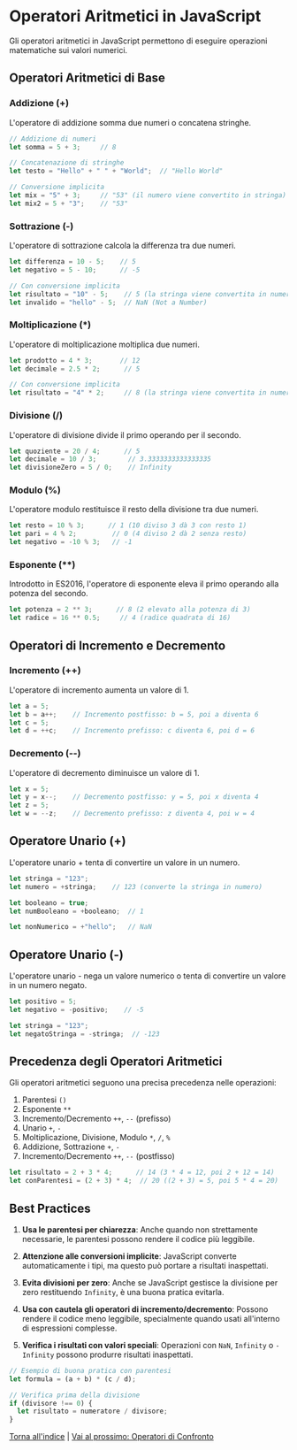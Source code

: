 # Operatori Aritmetici in JavaScript

Gli operatori aritmetici in JavaScript permettono di eseguire operazioni matematiche sui valori numerici.

## Operatori Aritmetici di Base

### Addizione (+)

L'operatore di addizione somma due numeri o concatena stringhe.

```javascript
// Addizione di numeri
let somma = 5 + 3;     // 8

// Concatenazione di stringhe
let testo = "Hello" + " " + "World";  // "Hello World"

// Conversione implicita
let mix = "5" + 3;     // "53" (il numero viene convertito in stringa)
let mix2 = 5 + "3";    // "53"
```

### Sottrazione (-)

L'operatore di sottrazione calcola la differenza tra due numeri.

```javascript
let differenza = 10 - 5;    // 5
let negativo = 5 - 10;      // -5

// Con conversione implicita
let risultato = "10" - 5;    // 5 (la stringa viene convertita in numero)
let invalido = "hello" - 5;  // NaN (Not a Number)
```

### Moltiplicazione (*)

L'operatore di moltiplicazione moltiplica due numeri.

```javascript
let prodotto = 4 * 3;       // 12
let decimale = 2.5 * 2;      // 5

// Con conversione implicita
let risultato = "4" * 2;     // 8 (la stringa viene convertita in numero)
```

### Divisione (/)

L'operatore di divisione divide il primo operando per il secondo.

```javascript
let quoziente = 20 / 4;      // 5
let decimale = 10 / 3;        // 3.3333333333333335
let divisioneZero = 5 / 0;    // Infinity
```

### Modulo (%)

L'operatore modulo restituisce il resto della divisione tra due numeri.

```javascript
let resto = 10 % 3;      // 1 (10 diviso 3 dà 3 con resto 1)
let pari = 4 % 2;         // 0 (4 diviso 2 dà 2 senza resto)
let negativo = -10 % 3;   // -1
```

### Esponente (**)

Introdotto in ES2016, l'operatore di esponente eleva il primo operando alla potenza del secondo.

```javascript
let potenza = 2 ** 3;      // 8 (2 elevato alla potenza di 3)
let radice = 16 ** 0.5;     // 4 (radice quadrata di 16)
```

## Operatori di Incremento e Decremento

### Incremento (++)

L'operatore di incremento aumenta un valore di 1.

```javascript
let a = 5;
let b = a++;    // Incremento postfisso: b = 5, poi a diventa 6
let c = 5;
let d = ++c;    // Incremento prefisso: c diventa 6, poi d = 6
```

### Decremento (--)

L'operatore di decremento diminuisce un valore di 1.

```javascript
let x = 5;
let y = x--;    // Decremento postfisso: y = 5, poi x diventa 4
let z = 5;
let w = --z;    // Decremento prefisso: z diventa 4, poi w = 4
```

## Operatore Unario (+)

L'operatore unario + tenta di convertire un valore in un numero.

```javascript
let stringa = "123";
let numero = +stringa;    // 123 (converte la stringa in numero)

let booleano = true;
let numBooleano = +booleano;  // 1

let nonNumerico = +"hello";   // NaN
```

## Operatore Unario (-)

L'operatore unario - nega un valore numerico o tenta di convertire un valore in un numero negato.

```javascript
let positivo = 5;
let negativo = -positivo;    // -5

let stringa = "123";
let negatoStringa = -stringa;  // -123
```

## Precedenza degli Operatori Aritmetici

Gli operatori aritmetici seguono una precisa precedenza nelle operazioni:

1. Parentesi `()`
2. Esponente `**`
3. Incremento/Decremento `++`, `--` (prefisso)
4. Unario `+`, `-`
5. Moltiplicazione, Divisione, Modulo `*`, `/`, `%`
6. Addizione, Sottrazione `+`, `-`
7. Incremento/Decremento `++`, `--` (postfisso)

```javascript
let risultato = 2 + 3 * 4;      // 14 (3 * 4 = 12, poi 2 + 12 = 14)
let conParentesi = (2 + 3) * 4;  // 20 ((2 + 3) = 5, poi 5 * 4 = 20)
```

## Best Practices

1. **Usa le parentesi per chiarezza**: Anche quando non strettamente necessarie, le parentesi possono rendere il codice più leggibile.

2. **Attenzione alle conversioni implicite**: JavaScript converte automaticamente i tipi, ma questo può portare a risultati inaspettati.

3. **Evita divisioni per zero**: Anche se JavaScript gestisce la divisione per zero restituendo `Infinity`, è una buona pratica evitarla.

4. **Usa con cautela gli operatori di incremento/decremento**: Possono rendere il codice meno leggibile, specialmente quando usati all'interno di espressioni complesse.

5. **Verifica i risultati con valori speciali**: Operazioni con `NaN`, `Infinity` o `-Infinity` possono produrre risultati inaspettati.

```javascript
// Esempio di buona pratica con parentesi
let formula = (a + b) * (c / d);

// Verifica prima della divisione
if (divisore !== 0) {
  let risultato = numeratore / divisore;
}
```

[Torna all'indice](../README.md#contenuti-teorici) | [Vai al prossimo: Operatori di Confronto](./02_Operatori_Confronto.md)